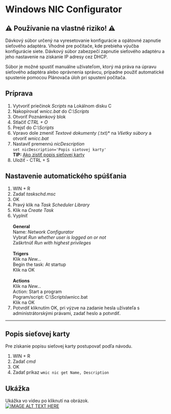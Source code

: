 # Windows NIC Configurator

## :warning: Používanie na vlastné riziko! :warning:

Dávkový súbor určený na vyresetovanie konfigurácie a opätovné zapnutie sieťového adaptéra. Vhodné pre počítače, kde prebieha výučba konfigurácie siete. Dávkový súbor zabezpečí zapnutie sieťového adaptéru a jeho nastavenie na získanie IP adresy cez DHCP.

Súbor je možné spustiť manuálne užívateľom, ktorý má práva na úpravu sieťového adaptéra alebo oprávnenia správcu, prípadne použiť automatické spustenie pomocou Plánovača úloh pri spustení počítača.

## Príprava

1. Vytvoriť priečinok *Scripts* na Lokálnom disku C
2. Nakopírovať *wnicc.bat* do *C:\Scripts*
3. Otvoriť Poznámkový blok
4. Stlačiť *CTRL + O*
5. Prejsť do *C:\Scripts*
6. Vpravo dole zmeniť *Textové dokumenty (*.txt)* na *Všetky súbory* a otvoriť *wnicc.bat*
7. Nastaviť premennú *nicDescription*  
`set nicDescription='Popis sietovej karty'` \
**TIP:** [Ako zistiť popis sieťovej karty](#popis-sietovej-karty)
8. Uložiť - CTRL + S

## Nastavenie automatického spúšťania

1. WIN + R  
2. Zadať *taskschd.msc*
3. OK
4. Pravý klik na *Task Scheduler Library*
5. Klik na *Create Task*
6. Vyplniť  
\
**General**  
Name: *Network Configurator*  
Vybrať *Run whether user is logged on or not*  
Zaškrtnúť *Run with highest privileges*  
\
**Trigers**  
Klik na *New...*  
Begin the task: At startup  
Klik na OK  
\
**Actions**  
Klik na *New...*  
Action: Start a program  
Pogram/script: C:\Scripts\wnicc.bat  
Klik na OK  
7. Potvrdiť kliknutím OK, pri výzve na zadanie hesla užívateľa s administrátorskými právami, zadať heslo a potvrdiť.

---

<a id="popis-sietovej-karty"></a>

## Popis sieťovej karty
Pre získanie popisu sieťovej karty postupovať podľa návodu.

1. WIN + R 
2. Zadať *cmd*
3. OK
4. Zadať príkaz `wmic nic get Name, Description`

## Ukážka
Ukážka vo videu po kliknutí na obrázok.  
[![IMAGE ALT TEXT HERE](https://img.youtube.com/vi/Ql_xxCJ_elo/0.jpg)](https://www.youtube.com/watch?v=Ql_xxCJ_elo)
